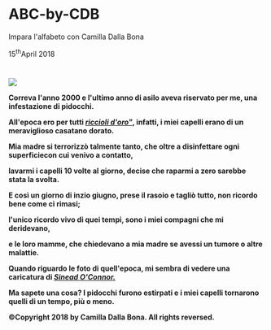# ABC-by-CDB
Impara l'alfabeto con Camilla Dalla Bona
<html>
<p>15<sup>th</sup>April 2018</p>

<h1><strong><Quella volta che mia madre mi tagliò i capelli come un fottuto skinhead</strong></h1>    
<img src="https://i.ytimg.com/vi/_H1DsWsKLE8/maxresdefault.jpg">
<p>Correva l'anno 2000 e l'ultimo anno di asilo aveva riservato per me, una infestazione di pidocchi.</p>
<p>All'epoca ero per tutti <a href="https://it.wikipedia.org/wiki/Riccioli_d%27oro"><i>riccioli d'oro"</i></a>, infatti, i miei capelli erano di un meraviglioso casatano dorato.</p>
<p>Mia madre si terrorizzò talmente tanto, che oltre a disinfettare ogni superficiecon cui venivo a contatto,</p>
<p>lavarmi i capelli 10 volte al giorno, decise che raparmi a zero sarebbe stata la svolta.</p>
<p>E così un giorno di inzio giugno, prese il rasoio e tagliò tutto, non ricordo bene come ci rimasi;</p>
<p>l'unico ricordo vivo di quei tempi, sono i miei compagni che mi deridevano,</p>
<p>e le loro mamme, che chiedevano a mia madre se avessi un tumore o altre malattie.</p>
<p>Quando riguardo le foto di quell'epoca, mi sembra di vedere una caricatura di 
 <a href="https://it.wikipedia.org/wiki/Sinéad_O%27Connor">
<i>Sinead O'Connor.</i></a>
<p>Ma sapete una cosa? I pidocchi furono estirpati e i miei capelli tornarono quelli di un tempo, più o meno.</p>
<footer>
      <p>©Copyright 2018 by Camilla Dalla Bona. All rights reversed.</p>
    </footer>
    </html>

